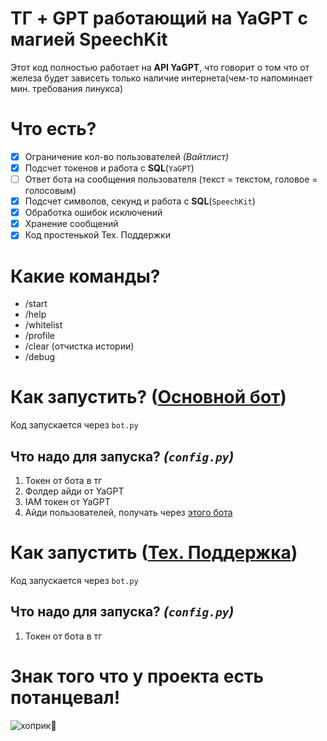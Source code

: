 # ТГ + GPT работающий на YaGPT с магией SpeechKit
Этот код полностью работает на **API YaGPT**, что говорит о том что от железа будет зависеть только наличие интернета(чем-то напоминает мин. требования линукса)
# Что есть?
- [x] Ограничение кол-во пользователей *(Вайтлист)*
- [x] Подсчет токенов и работа с **SQL**(`YaGPT`)
- [ ] Ответ бота на сообщения пользователя (текст = текстом, головое = голосовым)
- [x] Подсчет символов, секунд и работа с **SQL**(`SpeechKit`)
- [x] Обработка ошибок исключений
- [x] Хранение сообщений
- [x] Код простенькой Тех. Поддержки
# Какие команды?
- /start
- /help
- /whitelist
- /profile
- /clear (отчистка истории)
- /debug
# Как запустить? ([Основной бот](https://t.me/YaSpeaking_bot))
Код запускается через `bot.py`
## Что надо для запуска? *(`config.py`)*
1) Токен от бота в тг  
2) Фолдер айди от YaGPT  
3) IAM токен от YaGPT  
4) Айди пользователей, получать через [этого бота](https://t.me/userdatailsbot)
#  Как запустить ([Тех. Поддержка](https://t.me/YaSpeakingSupport_bot))
Код запускается через `bot.py`
## Что надо для запуска? *(`config.py`)*
1) Токен от бота в тг  

# Знак того что у проекта есть потанцевал!
![хоприк🙏](https://i.imgur.com/jkyMvZQ.png)
